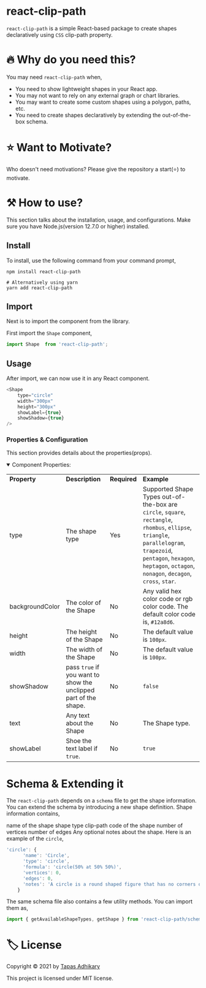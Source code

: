 # react-clip-path
`react-clip-path` is a simple React-based package to create shapes declaratively using `CSS` clip-path property.

# 🔥 Why do you need this?
You may need `react-clip-path` when,

- You need to show lightweight shapes in your React app. 
- You may not want to rely on any external graph or chart libraries.
- You may want to create some custom shapes using a polygon, paths, etc.
- You need to create shapes declaratively by extending the out-of-the-box schema.

# ⭐ Want to Motivate?
Who doesn't need motivations? Please give the repository a start(⭐) to motivate.

# ⚒️ How to use?
This section talks about the installation, usage, and configurations. Make sure you have Node.js(version 12.7.0 or higher) installed.
## Install
To install, use the following command from your command prompt,

```shell
npm install react-clip-path

# Alternatively using yarn
yarn add react-clip-path
```

## Import
Next is to import the component from the library.

First import the `Shape` component,

```js
import Shape  from 'react-clip-path';
```
## Usage
After import, we can now use it in any React component.

```js
<Shape
    type="circle"
    width="300px"
    height="300px"
    showLabel={true}
    showShadow={true}
/>
```
### Properties & Configuration
This section provides details about the properties(props).
<details open><summary>Component Properties:</summary>
<p>

<table>
  <tr>
    <td> <b>Property</b> </td> 
    <td> <b>Description</b> </td>
    <td> <b>Required</b> </td>
    <td> <b>Example</b> </td>
  </tr>

  <tr>
    <td> type </td>
    <td> The shape type</td>
    <td> Yes </td>
    <td>
  Supported Shape Types out-of-the-box are <code>circle</code>, <code>square</code>, <code>rectangle</code>, <code>rhombus</code>, <code>ellipse</code>, <code>triangle</code>, <code>parallelogram</code>, <code>trapezoid</code>, <code>pentagon</code>, <code>hexagon</code>, <code>heptagon</code>, <code>octagon</code>, <code>nonagon</code>, <code>decagon</code>, <code>cross</code>, <code>star</code>.
    </td>
  </tr>

  <tr>
    <td> backgroundColor </td>
    <td> The color of the Shape </td>
    <td> No </td>
    <td>
      Any valid hex color code or rgb color code. The default color code is, <code>#12a8d6</code>.
    </td>
  </tr>

  <tr>
    <td> height </td>
    <td> The height of the Shape </td>
    <td> No </td>
    <td>
      The default value is <code>100px</code>.
    </td>
  </tr>

  <tr>
    <td> width </td>
    <td> The width of the Shape </td>
    <td> No </td>
    <td>
      The default value is <code>100px</code>.
    </td>
  </tr>

  <tr>
    <td> showShadow </td>
    <td> pass <code>true</code> if you want to show the unclipped part of the shape. </td>
    <td> No </td>
    <td>
      <code>false</code>
    </td>
  </tr>

  <tr>
    <td> text </td>
    <td> Any text about the Shape </td>
    <td> No </td>
    <td>
      The Shape type.
    </td>
  </tr>

  <tr>
    <td> showLabel </td>
    <td> Shoe the text label if <code>true</code>. </td>
    <td> No </td>
    <td>
      <code>true</code>
    </td>
  </tr>

</table>

</p>
</details>


# Schema & Extending it
The `react-clip-path` depends on a `schema` file to get the shape information. You can extend the schema by introducing a new shape definition. Shape information contains,

name of the shape
shape type
clip-path code of the shape
number of vertices
number of edges
Any optional notes about the shape.
Here is an example of the `circle`,

```js
'circle': {
      'name': 'Circle',
      'type': 'circle',
      'formula': 'circle(50% at 50% 50%)',
      'vertices': 0,
      'edges': 0,
      'notes': 'A circle is a round shaped figure that has no corners or edges. In geometry, a circle can be defined as a closed, two-dimensional curved shape.'
    }
```

The same schema file also contains a few utility methods. You can import them as,

```js
import { getAvailableShapeTypes, getShape } from 'react-clip-path/schema';
```

# 🏷️ License
Copyright © 2021 by [Tapas Adhikary](https://tapasadhikary.com/)

This project is licensed under MIT license.



